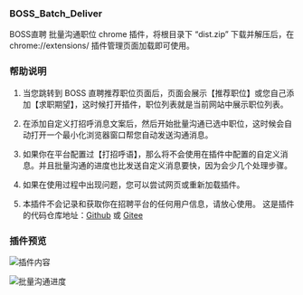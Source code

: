 ### BOSS_Batch_Deliver

BOSS直聘 批量沟通职位 chrome 插件，将根目录下 “dist.zip” 下载并解压后，在 chrome://extensions/ 插件管理页面加载即可使用。

### 帮助说明

1. 当您跳转到 BOSS 直聘推荐职位页面后，页面会展示【推荐职位】或您自己添加【求职期望】，这时候打开插件，职位列表就是当前网站中展示职位列表。

2. 在添加自定义打招呼消息文案后，然后开始批量沟通已选中职位，这时候会自动打开一个最小化浏览器窗口帮您自动发送沟通消息。

3. 如果你在平台配置过【打招呼语】，那么将不会使用在插件中配置的自定义消息。并且批量沟通的进度也比发送自定义消息要快，因为会少几个处理步骤。

4. 如果在使用过程中出现问题，您可以尝试网页或重新加载插件。

5. 本插件不会记录和获取你在招聘平台的任何用户信息，请放心使用。
   这是插件的代码仓库地址：[Github](https://github.com/wvit/BOSS_batch_deliver.git) 或 [Gitee](https://github.com/wvit/BOSS_batch_deliver.git)

### 插件预览

![插件内容](/src/aseets/imgs/demo1.jpg)

![批量沟通进度](/src/aseets/imgs/demo2.jpg)